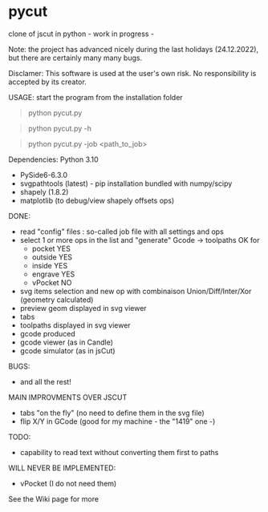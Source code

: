 # pycut
clone of jscut  in python - work in progress -

Note: the project has advanced nicely during the last holidays (24.12.2022), but there are certainly many many bugs.

Disclamer: This software is used at the user's own risk. No responsibility is accepted by its creator.

USAGE: start the program from the installation folder

> python pycut.py

> python pycut.py -h

> python pycut.py -job <path_to_job>

Dependencies: Python 3.10
- PySide6-6.3.0
- svgpathtools (latest) - pip installation bundled with numpy/scipy
- shapely (1.8.2)
- matplotlib (to debug/view shapely offsets ops)

DONE:
- read "config" files : so-called job file with all settings and ops
- select 1 or more ops in the list and "generate" Gcode -> toolpaths OK for
   + pocket   YES
   + outside  YES
   + inside   YES
   + engrave  YES
   + vPocket   NO
- svg items selection and new op with combinaison Union/Diff/Inter/Xor (geometry calculated)
- preview geom displayed in svg viewer
- tabs
- toolpaths displayed in svg viewer
- gcode produced
- gcode viewer (as in Candle)
- gcode simulator (as in jsCut)

BUGS:
- and all the rest!

MAIN IMPROVMENTS OVER JSCUT
- tabs "on the fly" (no need to define them in the svg file)
- flip X/Y in GCode (good for my machine - the "1419" one -)

TODO:
- capability to read text without converting them first to paths 

WILL NEVER BE IMPLEMENTED:
- vPocket (I do not need them)

See the Wiki page for more


